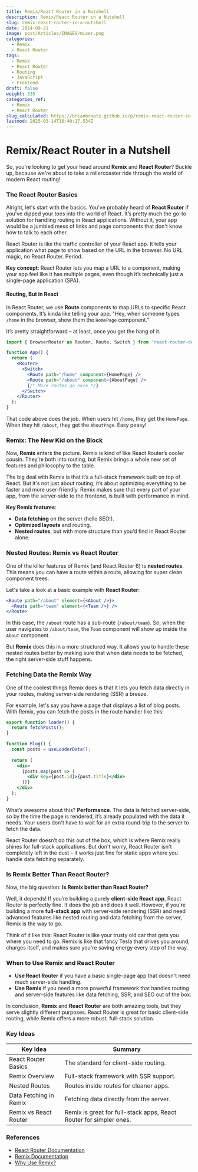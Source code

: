 ```yaml
---
title: Remix/React Router in a Nutshell
description: Remix/React Router in a Nutshell
slug: remix-react-router-in-a-nutshell
date: 2014-09-21
image: post/Articles/IMAGES/mixer.png
categories:
  - Remix
  - React Router
tags:
  - Remix
  - React Router
  - Routing
  - JavaScript
  - Frontend
draft: false
weight: 335
categories_ref:
  - Remix
  - React Router
slug_calculated: https://brianbraatz.github.io/p/remix-react-router-in-a-nutshell
lastmod: 2025-03-14T16:40:17.534Z
---
```

# Remix/React Router in a Nutshell

So, you're looking to get your head around **Remix** and **React Router**? Buckle up, because we're about to take a rollercoaster ride through the world of modern React routing!

<!-- 
Now, before you start thinking this is some super boring, dry routing tutorial, let me stop you right there. I’ll make it as fun and snappy as possible, promise. Grab some snacks, because this ride is about to get bumpy – but in the best way possible. -->

### The React Router Basics

Alright, let's start with the basics. You’ve probably heard of **React Router** if you've dipped your toes into the world of React. It’s pretty much the go-to solution for handling routing in React applications. Without it, your app would be a jumbled mess of links and page components that don't know how to talk to each other.

React Router is like the traffic controller of your React app. It tells your application what page to show based on the URL in the browser. No URL magic, no React Router. Period.

**Key concept**: React Router lets you map a URL to a component, making your app feel like it has multiple pages, even though it’s technically just a single-page application (SPA).

#### Routing, But in React

In React Router, we use **Route** components to map URLs to specific React components. It’s kinda like telling your app, "Hey, when someone types `/home` in the browser, show them the `HomePage` component."

It’s pretty straightforward – at least, once you get the hang of it.

```jsx
import { BrowserRouter as Router, Route, Switch } from 'react-router-dom';

function App() {
  return (
    <Router>
      <Switch>
        <Route path="/home" component={HomePage} />
        <Route path="/about" component={AboutPage} />
        {/* More routes go here */}
      </Switch>
    </Router>
  );
}
```

That code above does the job. When users hit `/home`, they get the `HomePage`. When they hit `/about`, they get the `AboutPage`. Easy peasy!

### Remix: The New Kid on the Block

Now, **Remix** enters the picture. Remix is kind of like React Router’s cooler cousin. They’re both into routing, but Remix brings a whole new set of features and philosophy to the table.

The big deal with Remix is that it’s a full-stack framework built on top of React. But it's not just about routing; it’s about optimizing everything to be faster and more user-friendly. Remix makes sure that every part of your app, from the server-side to the frontend, is built with performance in mind.

**Key Remix features**:

* **Data fetching** on the server (hello SEO!).
* **Optimized layouts** and routing.
* **Nested routes**, but with more structure than you’d find in React Router alone.

### Nested Routes: Remix vs React Router

One of the killer features of Remix (and React Router 6) is **nested routes**. This means you can have a route within a route, allowing for super clean component trees.

Let's take a look at a basic example with **React Router**:

```jsx
<Route path="/about" element={<About />}>
  <Route path="team" element={<Team />} />
</Route>
```

In this case, the `/about` route has a sub-route (`/about/team`). So, when the user navigates to `/about/team`, the `Team` component will show up inside the `About` component.

But **Remix** does this in a more structured way. It allows you to handle these nested routes better by making sure that when data needs to be fetched, the right server-side stuff happens.

### Fetching Data the Remix Way

One of the coolest things Remix does is that it lets you fetch data directly in your routes, making server-side rendering (SSR) a breeze.

For example, let's say you have a page that displays a list of blog posts. With Remix, you can fetch the posts in the route handler like this:

```jsx
export function loader() {
  return fetchPosts();
}

function Blog() {
  const posts = useLoaderData();
  
  return (
    <div>
      {posts.map(post => (
        <div key={post.id}>{post.title}</div>
      ))}
    </div>
  );
}
```

What’s awesome about this? **Performance**. The data is fetched server-side, so by the time the page is rendered, it’s already populated with the data it needs. Your users don't have to wait for an extra round-trip to the server to fetch the data.

React Router doesn’t do this out of the box, which is where Remix really shines for full-stack applications. But don't worry, React Router isn't completely left in the dust – it works just fine for static apps where you handle data fetching separately.

### Is Remix Better Than React Router?

Now, the big question: **Is Remix better than React Router?**

Well, it depends! If you’re building a purely **client-side React app**, React Router is perfectly fine. It does the job and does it well. However, if you're building a more **full-stack app** with server-side rendering (SSR) and need advanced features like nested routing and data fetching from the server, Remix is the way to go.

Think of it like this: React Router is like your trusty old car that gets you where you need to go. Remix is like that fancy Tesla that drives you around, charges itself, and makes sure you're saving energy every step of the way.

### When to Use Remix and React Router

* **Use React Router** if you have a basic single-page app that doesn't need much server-side handling.
* **Use Remix** if you need a more powerful framework that handles routing and server-side features like data fetching, SSR, and SEO out of the box.

In conclusion, **Remix** and **React Router** are both amazing tools, but they serve slightly different purposes. React Router is great for basic client-side routing, while Remix offers a more robust, full-stack solution.

<!-- So, choose wisely based on your project’s needs, and remember: there’s no one-size-fits-all in web development! -->

### Key Ideas

| Key Idea               | Summary                                                            |
| ---------------------- | ------------------------------------------------------------------ |
| React Router Basics    | The standard for client-side routing.                              |
| Remix Overview         | Full-stack framework with SSR support.                             |
| Nested Routes          | Routes inside routes for cleaner apps.                             |
| Data Fetching in Remix | Fetching data directly from the server.                            |
| Remix vs React Router  | Remix is great for full-stack apps, React Router for simpler ones. |

### References

* [React Router Documentation](https://reactrouter.com/)
* [Remix Documentation](https://remix.run/docs)
* [Why Use Remix?](https://remix.run/blog/why-use-remix)

```
```
